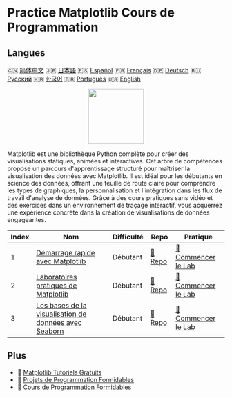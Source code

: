 # Practice Matplotlib Cours de Programmation

## Langues

🇨🇳 [简体中文](README_zh.md) 🇯🇵 [日本語](README_ja.md) 🇪🇸 [Español](README_es.md) 🇫🇷 [Français](README_fr.md) 🇩🇪 [Deutsch](README_de.md) 🇷🇺 [Русский](README_ru.md) 🇰🇷 [한국어](README_ko.md) 🇧🇷 [Português](README_pt.md) 🇺🇸 [English](README.md) 

<div align="center">
<img width="128px" src="https://file.labex.io/path/6PDQ0G40CdCX.png">
</div>

Matplotlib est une bibliothèque Python complète pour créer des visualisations statiques, animées et interactives. Cet arbre de compétences propose un parcours d'apprentissage structuré pour maîtriser la visualisation des données avec Matplotlib. Il est idéal pour les débutants en science des données, offrant une feuille de route claire pour comprendre les types de graphiques, la personnalisation et l'intégration dans les flux de travail d'analyse de données. Grâce à des cours pratiques sans vidéo et des exercices dans un environnement de traçage interactif, vous acquerrez une expérience concrète dans la création de visualisations de données engageantes.

|   Index | Nom                                                                                                                    | Difficulté   | Repo                                                                       | Pratique                                                                             |
|---------|------------------------------------------------------------------------------------------------------------------------|--------------|----------------------------------------------------------------------------|--------------------------------------------------------------------------------------|
|       1 | [Démarrage rapide avec Matplotlib](https://labex.io/fr/courses/quick-start-with-matplotlib)                            | Débutant     | [🔗 Repo](https://github.com/labex-labs/quick-start-with-matplotlib)       | [🚀 Commencer le Lab](https://labex.io/fr/courses/quick-start-with-matplotlib)       |
|       2 | [Laboratoires pratiques de Matplotlib](https://labex.io/fr/courses/matplotlib-practice-labs)                           | Débutant     | [🔗 Repo](https://github.com/labex-labs/matplotlib-practice-labs)          | [🚀 Commencer le Lab](https://labex.io/fr/courses/matplotlib-practice-labs)          |
|       3 | [Les bases de la visualisation de données avec Seaborn](https://labex.io/fr/courses/seaborn-data-visualization-basics) | Débutant     | [🔗 Repo](https://github.com/labex-labs/seaborn-data-visualization-basics) | [🚀 Commencer le Lab](https://labex.io/fr/courses/seaborn-data-visualization-basics) |

## Plus

- 🔗 [Matplotlib Tutoriels Gratuits](https://github.com/labex-labs/matplotlib-free-tutorials)
- 🔗 [Projets de Programmation Formidables](https://github.com/labex-labs/awesome-programming-projects)
- 🔗 [Cours de Programmation Formidables](https://github.com/labex-labs/awesome-programming-courses)


